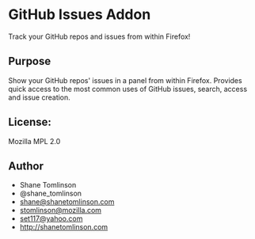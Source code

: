 # GitHub Issues Addon
Track your GitHub repos and issues from within Firefox!

## Purpose
Show your GitHub repos' issues in a panel from within Firefox. Provides quick access to the most common uses of GitHub issues, search, access and issue creation.

## License:
Mozilla MPL 2.0

## Author
* Shane Tomlinson
* @shane_tomlinson
* shane@shanetomlinson.com
* stomlinson@mozilla.com
* set117@yahoo.com
* http://shanetomlinson.com

